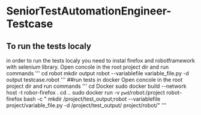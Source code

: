 # SeniorTestAutomationEngineer-Testcase
## To run the tests localy
in order to run the tests localy you need to instal 
firefox and robotframework with selenium library. Open concole in the root project dir and run commands
'''
cd robot
mkdir output 
robot --variablefile variable_file.py -d output testcase.robot 
'''
##run tests in docker
Open concole in the root project dir and run commands
'''
cd Docker
sudo docker build --network host -t robor-firefox .
cd ..
sudo docker run -v `pwd`/robot:/project robot-firefox bash -c " mkdir /project/test_output;robot --variablefile  project/variable_file.py -d /project/test_output/ project/robot/"
'''
